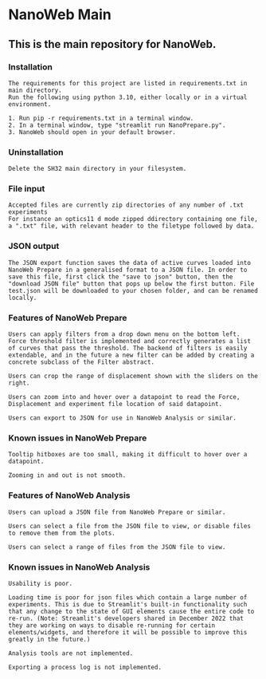 # NanoWeb Main
## This is the main repository for NanoWeb.

### Installation
    The requirements for this project are listed in requirements.txt in main directory. 
    Run the following using python 3.10, either locally or in a virtual environment.

    1. Run pip -r requirements.txt in a terminal window.
    2. In a terminal window, type "streamlit run NanoPrepare.py".
    3. NanoWeb should open in your default browser.
### Uninstallation
    Delete the SH32 main directory in your filesystem.
### File input
    Accepted files are currently zip directories of any number of .txt experiments
    For instance an optics11 d mode zipped ddirectory containing one file, 
    a ".txt" file, with relevant header to the filetype followed by data.
### JSON output
    The JSON export function saves the data of active curves loaded into NanoWeb Prepare in a generalised format to a JSON file. In order to save this file, first click the "save to json" button, then the "download JSON file" button that pops up below the first button. File test.json will be downloaded to your chosen folder, and can be renamed locally. 
### Features of NanoWeb Prepare 

	Users can apply filters from a drop down menu on the bottom left. Force threshold filter is implemented and correctly generates a list of curves that pass the threshold. The backend of filters is easily extendable, and in the future a new filter can be added by creating a concrete subclass of the Filter abstract.  

	Users can crop the range of displacement shown with the sliders on the right.
    
    Users can zoom into and hover over a datapoint to read the Force, Displacement and experiment file location of said datapoint.

	Users can export to JSON for use in NanoWeb Analysis or similar.
### Known issues in NanoWeb Prepare

    Tooltip hitboxes are too small, making it difficult to hover over a datapoint.

    Zooming in and out is not smooth.
### Features of NanoWeb Analysis

    Users can upload a JSON file from NanoWeb Prepare or similar.

    Users can select a file from the JSON file to view, or disable files to remove them from the plots. 

    Users can select a range of files from the JSON file to view.
### Known issues in NanoWeb Analysis

    Usability is poor.
    
    Loading time is poor for json files which contain a large number of experiments. This is due to Streamlit's built-in functionality such that any change to the state of GUI elements cause the entire code to re-run. (Note: Streamlit's developers shared in December 2022 that they are working on ways to disable re-running for certain elements/widgets, and therefore it will be possible to improve this greatly in the future.)

    Analysis tools are not implemented.

    Exporting a process log is not implemented.
